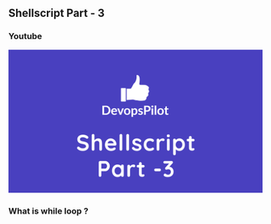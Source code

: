 ## Shellscript Part - 3

### Youtube
[![Shellscript part-1](/content/shellscript/tutorials/images/part-3.png)](https://www.youtube.com/watch?v=GIk1wW7Y-uo)

### What is while loop ?